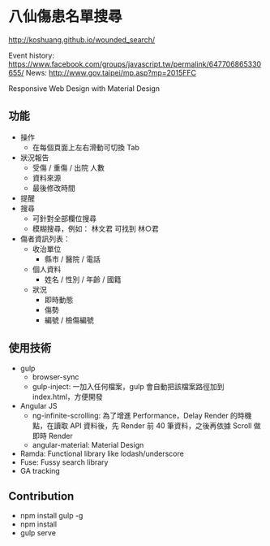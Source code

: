 # 八仙傷患名單搜尋

http://koshuang.github.io/wounded_search/

Event history: https://www.facebook.com/groups/javascript.tw/permalink/647706865330655/
News: http://www.gov.taipei/mp.asp?mp=2015FFC

Responsive Web Design with Material Design

## 功能

* 操作
  * 在每個頁面上左右滑動可切換 Tab
* 狀況報告
  * 受傷 / 重傷 / 出院 人數
  * 資料來源
  * 最後修改時間
* 提醒
* 搜尋
  * 可針對全部欄位搜尋
  * 模糊搜尋，例如： 林文君 可找到 林○君
* 傷者資訊列表：
  * 收治單位
    * 縣市 / 醫院 / 電話
  * 個人資料
    * 姓名 / 性別 / 年齡 / 國籍
  * 狀況
    * 即時動態
    * 傷勢
    * 編號 / 檢傷編號

## 使用技術

  * gulp
    * browser-sync
    * gulp-inject: 一加入任何檔案，gulp 會自動把該檔案路徑加到 index.html，方便開發
  * Angular JS
    * ng-infinite-scrolling: 為了增進 Performance，Delay Render 的時機點，在讀取 API 資料後，先 Render 前 40 筆資料，之後再依據 Scroll 做即時 Render
    * angular-material: Material Design
  * Ramda: Functional library like lodash/underscore
  * Fuse: Fussy search library
  * GA tracking

## Contribution

  * npm install gulp -g
  * npm install
  * gulp serve
